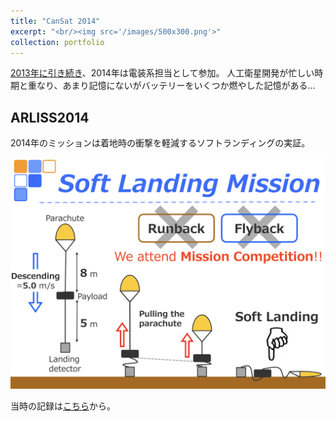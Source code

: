 ```yaml
---
title: "CanSat 2014"
excerpt: "<br/><img src='/images/500x300.png'>"
collection: portfolio
---
```


[2013年に引き続き]()、2014年は電装系担当として参加。
人工衛星開発が忙しい時期と重なり、あまり記憶にないがバッテリーをいくつか燃やした記憶がある...

## ARLISS2014
2014年のミッションは着地時の衝撃を軽減するソフトランディングの実証。

<img src='/images/arliss2014_mission.png'>

当時の記録は[こちら](http://www.unisec.jp/history/arliss2014/report/TetherBrothers.pdf)から。